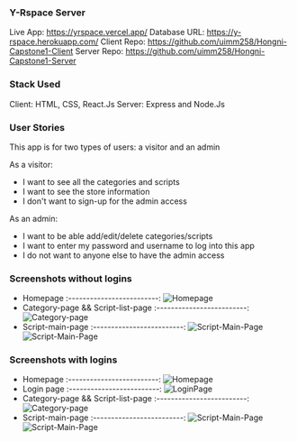 ### Y-Rspace Server

Live App: https://yrspace.vercel.app/
Database URL: https://y-rspace.herokuapp.com/
Client Repo: https://github.com/uimm258/Hongni-Capstone1-Client
Server Repo: https://github.com/uimm258/Hongni-Capstone1-Server

### Stack Used

Client: HTML, CSS, React.Js
Server: Express and Node.Js

### User Stories
This app is for two types of users: a visitor and an admin

As a visitor:
* I want to see all the categories and scripts
* I want to see the store information
* I don't want to sign-up for the admin access

As an admin:
* I want to be able add/edit/delete categories/scripts
* I want to enter my password and username to log into this app
* I do not want to anyone else to have the admin access

### Screenshots without logins
* Homepage
:-------------------------:
![Homepage](./README_screenshots/Homepage-visitor.png)
* Category-page && Script-list-page
:-------------------------:
![Category-page](./README_screenshots/Script-List-Visitor.png)
* Script-main-page
:-------------------------:
![Script-Main-Page](./README_screenshots/Script-Main-Visitor-1.png)
![Script-Main-Page](./README_screenshots/Script-Main-Visitor-2.png)

### Screenshots with logins
* Homepage
:-------------------------:
![Homepage](./README_screenshots/Homepage-login.png)
* Login page
:-------------------------:
![LoginPage](./README_screenshots/LoginPage.png)
* Category-page && Script-list-page
:-------------------------:
![Category-page](./README_screenshots/Script-List-with-delete.png)
* Script-main-page
:-------------------------:
![Script-Main-Page](./README_screenshots/Script-Main-with-edit-2.png)
![Script-Main-Page](./README_screenshots/Script-Main-with-edit-2.png)
